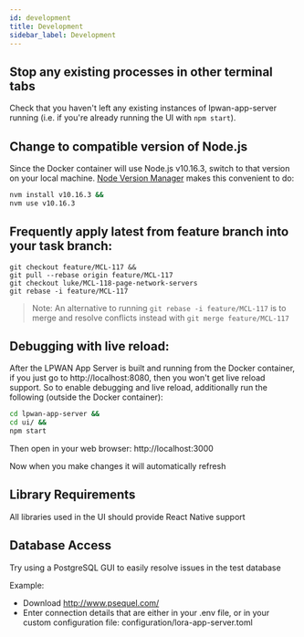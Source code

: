 ```yaml
---
id: development
title: Development
sidebar_label: Development
---
```


## Stop any existing processes in other terminal tabs

Check that you haven't left any existing instances of lpwan-app-server running (i.e. if you're already running the UI with `npm start`).

## Change to compatible version of Node.js

Since the Docker container will use Node.js v10.16.3, switch to that version on your local machine.
[Node Version Manager](https://github.com/nvm-sh/nvm#install--update-script) makes this convenient to do:

```bash
nvm install v10.16.3 &&
nvm use v10.16.3
```

## Frequently apply latest from feature branch into your task branch:

```
git checkout feature/MCL-117 &&
git pull --rebase origin feature/MCL-117
git checkout luke/MCL-118-page-network-servers
git rebase -i feature/MCL-117
```

> Note: An alternative to running `git rebase -i feature/MCL-117` is to merge and resolve conflicts instead with `git merge feature/MCL-117` 

## Debugging with live reload:

After the LPWAN App Server is built and running from the Docker container,
if you just go to http://localhost:8080, then you won't get live reload support.
So to enable debugging and live reload, additionally run the following (outside the
Docker container):

```bash
cd lpwan-app-server &&
cd ui/ &&
npm start
```

Then open in your web browser: http://localhost:3000

Now when you make changes it will automatically refresh


## Library Requirements

All libraries used in the UI should provide React Native support

## Database Access

Try using a PostgreSQL GUI to easily resolve issues in the test database

Example:
* Download http://www.psequel.com/
* Enter connection details that are either in your .env file, or in your custom configuration file: configuration/lora-app-server.toml